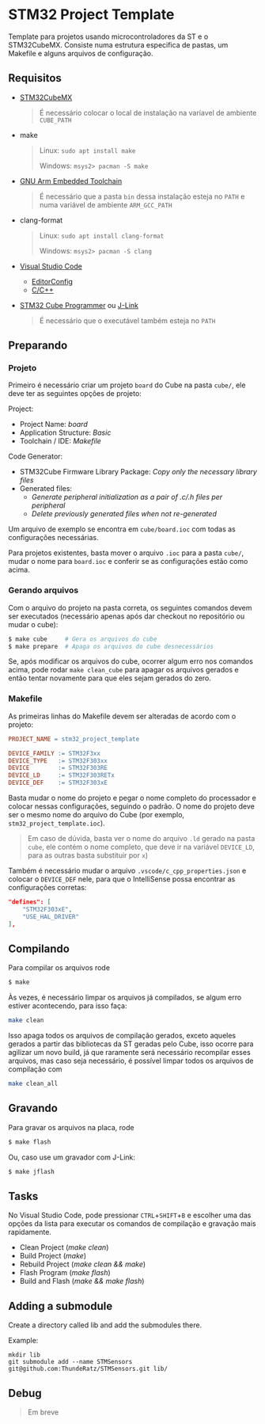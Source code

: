 # STM32 Project Template

Template para projetos usando microcontroladores da ST e o STM32CubeMX.
Consiste numa estrutura especifica de pastas, um Makefile e
alguns arquivos de configuração.

## Requisitos

* [STM32CubeMX](https://www.st.com/en/development-tools/stm32cubemx.html)
  > É necessário colocar o local de instalação na varíavel de ambiente `CUBE_PATH`

* make
  > Linux: `sudo apt install make`
  >
  > Windows: `msys2> pacman -S make`

* [GNU Arm Embedded Toolchain](https://developer.arm.com/open-source/gnu-toolchain/gnu-rm/downloads)
  > É necessário que a pasta `bin` dessa instalação esteja no `PATH`
  > e numa variável de ambiente `ARM_GCC_PATH`

* clang-format
  > Linux: `sudo apt install clang-format`
  >
  > Windows: `msys2> pacman -S clang`

* [Visual Studio Code](https://code.visualstudio.com/)
  * [EditorConfig](https://marketplace.visualstudio.com/items?itemName=EditorConfig.EditorConfig)
  * [C/C++](https://marketplace.visualstudio.com/items?itemName=ms-vscode.cpptools)

* [STM32 Cube Programmer](https://www.st.com/en/development-tools/stm32cubeprog.html) ou [J-Link](https://www.segger.com/downloads/jlink/)
  > É necessário que o executável também esteja no `PATH`

## Preparando
### Projeto

Primeiro é necessário criar um projeto `board` do Cube na pasta `cube/`,
ele deve ter as seguintes opções de projeto:

Project:
* Project Name: *board*
* Application Structure: *Basic*
* Toolchain / IDE: *Makefile*

Code Generator:
* STM32Cube Firmware Library Package: *Copy only the necessary library files*
* Generated files:
  * *Generate peripheral initialization as a pair of .c/.h files per peripheral*
  * *Delete previously generated files when not re-generated*

Um arquivo de exemplo se encontra em `cube/board.ioc` com todas as configurações necessárias.

Para projetos existentes, basta mover o arquivo `.ioc` para a pasta `cube/`,
mudar o nome para `board.ioc` e conferir se as configurações estão como acima.

### Gerando arquivos

Com o arquivo do projeto na pasta correta, os seguintes comandos devem ser 
executados (necessário apenas após dar checkout no repositório ou mudar o cube):
```bash
$ make cube     # Gera os arquivos do cube
$ make prepare  # Apaga os arquivos do cube desnecessários
```

Se, após modificar os arquivos do cube, ocorrer algum erro nos comandos acima,
pode rodar `make clean_cube` para apagar os arquivos gerados e então tentar 
novamente para que eles sejam gerados do zero.

### Makefile

As primeiras linhas do Makefile devem ser alteradas de acordo com o projeto:

```Makefile
PROJECT_NAME = stm32_project_template

DEVICE_FAMILY := STM32F3xx
DEVICE_TYPE   := STM32F303xx
DEVICE        := STM32F303RE
DEVICE_LD     := STM32F303RETx
DEVICE_DEF    := STM32F303xE
```

Basta mudar o nome do projeto e pegar o nome completo do processador e colocar nessas configurações, seguindo o padrão. O nome do projeto deve ser o mesmo nome do arquivo do Cube (por exemplo, `stm32_project_template.ioc`).

> Em caso de dúvida, basta ver o nome do arquivo `.ld` gerado na pasta `cube`,
> ele contém o nome completo, que deve ir na variável `DEVICE_LD`,
> para as outras basta substituir por `x`)

Também é necessário mudar o arquivo `.vscode/c_cpp_properties.json` e colocar o
`DEVICE_DEF` nele, para que o IntelliSense possa encontrar as configurações corretas:
```json
"defines": [
    "STM32F303xE",
    "USE_HAL_DRIVER"
],
```

## Compilando

Para compilar os arquivos rode
```bash
$ make
```

Às vezes, é necessário limpar os arquivos já compilados, se algum erro estiver 
acontecendo, para isso faça:
```bash
make clean
```

Isso apaga todos os arquivos de compilação gerados, exceto aqueles gerados a partir 
das bibliotecas da ST geradas pelo Cube, isso ocorre para agilizar um novo build,
já que raramente será necessário recompilar esses arquivos, mas caso seja necessário,
é possível limpar todos os arquivos de compilação com
```bash
make clean_all
```

## Gravando

Para gravar os arquivos na placa, rode
```bash
$ make flash
```

Ou, caso use um gravador com J-Link:
```bash
$ make jflash
```

## Tasks

No Visual Studio Code, pode pressionar `CTRL`+`SHIFT`+`B` e escolher uma das 
opções da lista para executar os comandos de compilação e gravação mais rapidamente.

* Clean Project (_make clean_)
* Build Project (_make_)
* Rebuild Project (_make clean && make_)
* Flash Program (_make flash_)
* Build and Flash (_make && make flash_)

## Adding a submodule

Create a directory called lib and add the submodules there.

Example:

```
mkdir lib
git submodule add --name STMSensors git@github.com:ThundeRatz/STMSensors.git lib/
```

## Debug

> Em breve

